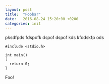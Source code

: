 ```yaml
---
layout: post
title:  "Foobar"
date:   2016-08-24 15:20:00 +0200
categories: init
---
```

pksdfpds fdspofk dspof dspof kds kfodskfp ods

    #include <stdio.h>
    
    int main()
    [
      return 0;
    }

Foo!
